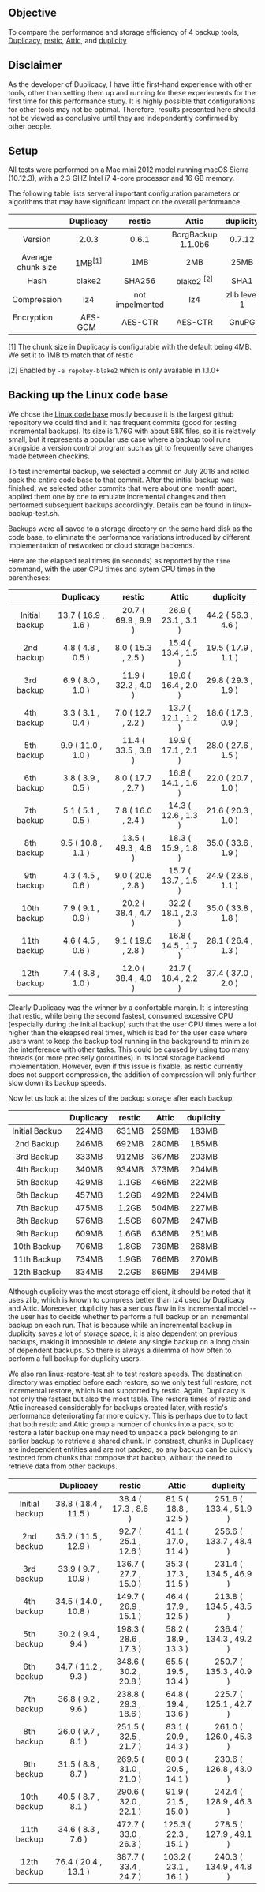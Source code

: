 ## Objective

To compare the performance and storage efficiency of 4 backup tools, [Duplicacy](https://github.com/gilbertchen/duplicacy), [restic](https://github.com/restic/restic), [Attic](https://github.com/borgbackup/borg), and [duplicity](http://duplicity.nongnu.org/)

## Disclaimer
As the developer of Duplicacy, I have little first-hand experience with other tools, other than setting them up and running for these experiements for the first time for this performance study.  It is highly possible that configurations for other tools may not be optimal.  Therefore, results presented here should not be viewed as conclusive until they are independently confirmed by other people.

## Setup

All tests were performed on a Mac mini 2012 model running macOS Sierra (10.12.3), with a 2.3 GHZ Intel i7 4-core processor and 16 GB memory.

The following table lists serveral important configuration parameters or algorithms that may have significant impact on the overall performance.

|                    |   Duplicacy   |   restic              |   Attic    |  duplicity  | 
|:------------------:|:-------------:|:---------------------:|:----------:|:-----------:|
| Version            |   2.0.3      |    0.6.1               |    BorgBackup 1.1.0b6    |    0.7.12    |
| Average chunk size |     1MB<sup>[1]</sup>     |    1MB               |     2MB    |     25MB     |
| Hash               |     blake2    |    SHA256             |  blake2 <sup>[2]</sup>|  SHA1    |
| Compression        |    lz4        |    not impelmented    |    lz4     | zlib level 1|
| Encryption         |    AES-GCM    |   AES-CTR             |  AES-CTR   |  GnuPG      |

[1] The chunk size in Duplicacy is configurable with the default being 4MB.  We set it to 1MB to match that of restic

[2] Enabled by `-e repokey-blake2` which is only available in 1.1.0+

## Backing up the Linux code base

We chose the [Linux code base](https://github.com/torvalds/linux) mostly because it is the largest github repository we could find and it has frequent commits (good for testing incremental backups).  Its size is 1.76G with about 58K files, so it is relatively small, but it represents a popular use case where a backup tool runs alongside a version control program such as git to frequently save changes made between checkins.

To test incremental backup, we selected a commit on July 2016 and rolled back the entire code base to that commit. After the initial backup was finished, we selected other commits that were about one month apart, applied them one by one to emulate incremental changes and then performed subsequent backups accordingly.  Details can be found in linux-backup-test.sh.

Backups were all saved to a storage directory on the same hard disk as the code base, to eliminate the performance variations introduced by different implementation of networked or cloud storage backends.

Here are the elapsed real times (in seconds) as reported by the `time` command, with the user CPU times and sytem CPU times in the parentheses:

|                    |   Duplicacy  |   restic   |   Attic    |  duplicity  | 
|:------------------:|:----------------:|:----------:|:----------:|:-----------:|
| Initial backup | 13.7 ( 16.9 , 1.6 ) | 20.7 ( 69.9 , 9.9 ) | 26.9 ( 23.1 , 3.1 ) | 44.2 ( 56.3 , 4.6 ) | 
| 2nd backup | 4.8 ( 4.8 , 0.5 ) | 8.0 ( 15.3 , 2.5 ) | 15.4 ( 13.4 , 1.5 ) | 19.5 ( 17.9 , 1.1 ) | 
| 3rd backup | 6.9 ( 8.0 , 1.0 ) | 11.9 ( 32.2 , 4.0 ) | 19.6 ( 16.4 , 2.0 ) | 29.8 ( 29.3 , 1.9 ) | 
| 4th backup | 3.3 ( 3.1 , 0.4 ) | 7.0 ( 12.7 , 2.2 ) | 13.7 ( 12.1 , 1.2 ) | 18.6 ( 17.3 , 0.9 ) | 
| 5th backup | 9.9 ( 11.0 , 1.0 ) | 11.4 ( 33.5 , 3.8 ) | 19.9 ( 17.1 , 2.1 ) | 28.0 ( 27.6 , 1.5 ) | 
| 6th backup | 3.8 ( 3.9 , 0.5 ) | 8.0 ( 17.7 , 2.7 ) | 16.8 ( 14.1 , 1.6 ) | 22.0 ( 20.7 , 1.0 ) | 
| 7th backup | 5.1 ( 5.1 , 0.5 ) | 7.8 ( 16.0 , 2.4 ) | 14.3 ( 12.6 , 1.3 ) | 21.6 ( 20.3 , 1.0 ) | 
| 8th backup | 9.5 ( 10.8 , 1.1 ) | 13.5 ( 49.3 , 4.8 ) | 18.3 ( 15.9 , 1.8 ) | 35.0 ( 33.6 , 1.9 ) | 
| 9th backup | 4.3 ( 4.5 , 0.6 ) | 9.0 ( 20.6 , 2.8 ) | 15.7 ( 13.7 , 1.5 ) | 24.9 ( 23.6 , 1.1 ) | 
| 10th backup | 7.9 ( 9.1 , 0.9 ) | 20.2 ( 38.4 , 4.7 ) | 32.2 ( 18.1 , 2.3 ) | 35.0 ( 33.8 , 1.8 ) | 
| 11th backup | 4.6 ( 4.5 , 0.6 ) | 9.1 ( 19.6 , 2.8 ) | 16.8 ( 14.5 , 1.7 ) | 28.1 ( 26.4 , 1.3 ) | 
| 12th backup | 7.4 ( 8.8 , 1.0 ) | 12.0 ( 38.4 , 4.0 ) | 21.7 ( 18.4 , 2.2 ) | 37.4 ( 37.0 , 2.0 ) | 


Clearly Duplicacy was the winner by a confortable margin.  It is interesting that restic, while being the second fastest, consumed excessive CPU (especially during the initial backup) such that the user CPU times were a lot higher than the eleapsed real times, which is bad for the user case where users want to keep the backup tool running in the background to minimize the interference with other tasks.  This could be caused by using too many threads (or more precisely goroutines) in its local storage backend implementation.  However, even if this issue is fixable, as restic currently does not support compression, the addition of compression will only further slow down its backup speeds.

Now let us look at the sizes of the backup storage after each backup:

|                    |   Duplicacy  |   restic   |   Attic    |  duplicity  | 
|:------------------:|:----------------:|:----------:|:----------:|:-----------:|
| Initial Backup     | 224MB | 631MB | 259MB | 183MB |
| 2nd Backup         | 246MB | 692MB | 280MB | 185MB |
| 3rd Backup         | 333MB | 912MB | 367MB | 203MB |
| 4th Backup         | 340MB | 934MB | 373MB | 204MB |
| 5th Backup         | 429MB | 1.1GB | 466MB | 222MB |
| 6th Backup         | 457MB | 1.2GB | 492MB | 224MB |
| 7th Backup         | 475MB | 1.2GB | 504MB | 227MB |
| 8th Backup         | 576MB | 1.5GB | 607MB | 247MB |
| 9th Backup         | 609MB | 1.6GB | 636MB | 251MB |
| 10th Backup        | 706MB | 1.8GB | 739MB | 268MB |
| 11th Backup        | 734MB | 1.9GB | 766MB | 270MB |
| 12th Backup        | 834MB | 2.2GB | 869MB | 294MB |


Although duplicity was the most storage efficient, it should be noted that it uses zlib, which is known to compress better than lz4 used by Duplicacy and Attic.  Moreoever, duplicity has a serious flaw in its incremental model -- the user has to decide whether to perform a full backup or an incremental backup on each run.  That is because while an incremental backup in duplicity saves a lot of storage space, it is also dependent on previous backups, making it impossible to delete any single backup on a long chain of dependent backups. So there is always a dilemma of how often to perform a full backup for duplicity users.

We also ran linux-restore-test.sh to test restore speeds.  The destination directory was emptied before each restore, so we only test full restore, not incremental restore, which is not supported by restic.  Again, Duplicacy is not only the fastest but also the most table.  The restore times of restic and Attic increased considerably for backups created later, with restic's performance deteriorating far more quickly.  This is perhaps due to to fact that both restic and Attic group a number of chunks into a pack, so to restore a later backup one may need to unpack a pack belonging to an earlier backup to retrieve a shared chunk.  In constrast, chunks in Duplicacy are independent entities and are not packed, so any backup can be quickly restored from chunks that compose that backup, without the need to retrieve data from other backups.

|                    |   Duplicacy  |   restic   |   Attic    |  duplicity  | 
|:------------------:|:----------------:|:----------:|:----------:|:-----------:|
| Initial backup | 38.8 ( 18.4 , 11.5 ) | 38.4 ( 17.3 , 8.6 ) | 81.5 ( 18.8 , 12.5 ) | 251.6 ( 133.4 , 51.9 ) | 
| 2nd backup | 35.2 ( 11.5 , 12.9 ) | 92.7 ( 25.1 , 12.6 ) | 41.1 ( 17.0 , 11.4 ) | 256.6 ( 133.7 , 48.4 ) | 
| 3rd backup | 33.9 ( 9.7 , 10.9 ) | 136.7 ( 27.7 , 15.0 ) | 35.3 ( 17.3 , 11.5 ) | 231.4 ( 134.5 , 46.9 ) | 
| 4th backup | 34.5 ( 14.0 , 10.8 ) | 149.7 ( 26.9 , 15.1 ) | 46.4 ( 17.9 , 12.5 ) | 213.8 ( 134.5 , 43.5 ) | 
| 5th backup | 30.2 ( 9.4 , 9.4 ) | 198.3 ( 28.6 , 17.3 ) | 58.2 ( 18.9 , 13.3 ) | 236.4 ( 134.3 , 49.2 ) | 
| 6th backup | 34.7 ( 11.2 , 9.3 ) | 348.6 ( 30.2 , 20.8 ) | 65.5 ( 19.5 , 13.4 ) | 250.7 ( 135.3 , 40.9 ) | 
| 7th backup | 36.8 ( 9.2 , 9.6 ) | 238.8 ( 29.3 , 18.6 ) | 64.8 ( 19.4 , 13.6 ) | 225.7 ( 125.1 , 42.7 ) | 
| 8th backup | 26.0 ( 9.7 , 8.1 ) | 251.5 ( 32.5 , 21.7 ) | 83.1 ( 20.9 , 14.3 ) | 261.0 ( 126.0 , 45.3 ) | 
| 9th backup | 31.5 ( 8.8 , 8.7 ) | 269.5 ( 31.0 , 21.0 ) | 80.3 ( 20.5 , 14.1 ) | 230.6 ( 126.8 , 43.0 ) | 
| 10th backup | 40.5 ( 8.7 , 8.1 ) | 290.6 ( 32.0 , 22.1 ) | 91.9 ( 21.5 , 15.0 ) | 242.4 ( 128.9 , 46.3 ) | 
| 11th backup | 34.6 ( 8.3 , 7.6 ) | 472.7 ( 33.0 , 26.3 ) | 125.3 ( 22.3 , 15.1 ) | 278.5 ( 127.9 , 49.1 ) | 
| 12th backup | 76.4 ( 20.4 , 13.1 ) | 387.7 ( 33.4 , 24.7 ) | 103.2 ( 23.1 , 16.1 ) | 240.3 ( 134.9 , 44.8 ) | 


